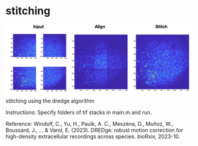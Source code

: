# stitching
![Demo](https://github.com/evarol/stitching/blob/master/demo.png)
 stitching using the dredge algorithm

Instructions: Specify folders of tif stacks in main.m and run.

 

Reference:
 Windolf, C., Yu, H., Paulk, A. C., Meszéna, D., Muñoz, W., Boussard, J., ... & Varol, E. (2023). DREDge: robust motion correction for high-density extracellular recordings across species. bioRxiv, 2023-10.
